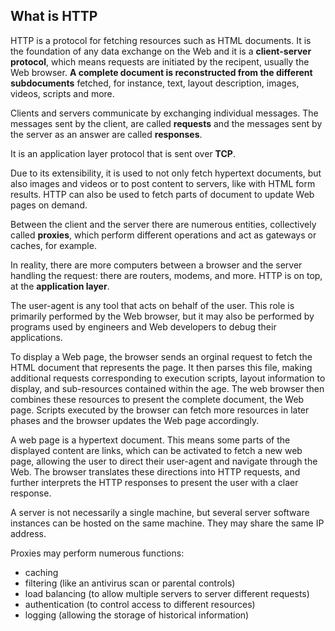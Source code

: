 ## What is HTTP
HTTP is a protocol for fetching resources such as HTML documents.
It is the foundation of any data exchange on the Web and it is a **client-server protocol**, which means requests are initiated by the recipent,
usually the Web browser.
**A complete document is reconstructed from the different subdocuments** fetched,
for instance, text, layout description, images, videos, scripts and more.

Clients and servers communicate by exchanging individual messages.
The messages sent by the client, are called **requests** and the messages sent by the server as an answer are called **responses**.

It is an application layer protocol that is sent over **TCP**.

Due to its extensibility, it is used to not only fetch hypertext documents, but also images and videos or to post content to servers,
like with HTML form results.
HTTP can also be used to fetch parts of document to update Web pages on demand.

Between the client and the server there are numerous entities, collectively called **proxies**,
which perform different operations and act as gateways or caches, for example.

In reality, there are more computers between a browser and the server handling the request:
there are routers, modems, and more.
HTTP is on top, at the **application layer**.

The user-agent is any tool that acts on behalf of the user.
This role is primarily performed by the Web browser,
but it may also be performed by programs used by engineers and Web developers to debug their applications.

To display a Web page, the browser sends an orginal request to fetch the HTML document that represents the page.
It then parses this file, making additional requests corresponding to execution scripts, layout information to display,
and sub-resources contained within the age.
The web browser then combines these resources to present the complete document, the Web page.
Scripts executed by the browser can fetch more resources in later phases and the browser updates the Web page accordingly.

A web page is a hypertext document.
This means some parts of the displayed content are links, which can be activated to fetch a new web page,
allowing the user to direct their user-agent and navigate through the Web.
The browser translates these directions into HTTP requests, and further interprets the HTTP responses to present the user with a claer response.

A server is not necessarily a single machine, but several server software instances can be hosted on the same machine.
They may share the same IP address.

Proxies may perform numerous functions:
- caching
- filtering (like an antivirus scan or parental controls)
- load balancing (to allow multiple servers to server different requests)
- authentication (to control access to different resources)
- logging (allowing the storage of historical information)
